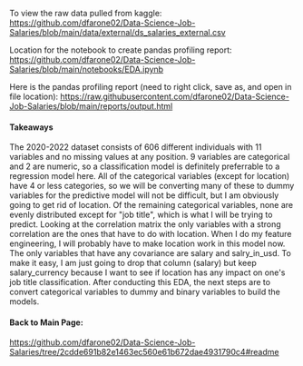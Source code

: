 To view the raw data pulled from kaggle:
https://github.com/dfarone02/Data-Science-Job-Salaries/blob/main/data/external/ds_salaries_external.csv

Location for the notebook to create pandas profiling report:
https://github.com/dfarone02/Data-Science-Job-Salaries/blob/main/notebooks/EDA.ipynb

Here is the pandas profiling report (need to right click, save as, and open in file location):
https://raw.githubusercontent.com/dfarone02/Data-Science-Job-Salaries/blob/main/reports/output.html 

#### Takeaways
The 2020-2022 dataset consists of 606 different individuals with 11 variables and no missing values at any position. 9 variables are categorical and 2 are numeric, so a classification model is definitely preferrable to a regression model here. All of the categorical variables (except for location) have 4 or less categories, so we will be converting many of these to dummy variables for the predictive model will not be difficult, but I am obviously going to get rid of location. Of the remaining categorical variables, none are evenly distributed except for "job title", which is what I will be trying to predict. Looking at the correlation matrix the only variables with a strong correlation are the ones that have to do with location. When I do my feature engineering, I will probably have to make location work in this model now. The only variables that have any covariance are salary and salry_in_usd. To make it easy, I am just going to drop that column (salary) but keep salary_currency because I want to see if location has any impact on one's job title classification. After conducting this EDA, the next steps are to convert categorical variables to dummy and binary variables to build the models.


#### Back to Main Page: <br>
https://github.com/dfarone02/Data-Science-Job-Salaries/tree/2cdde691b82e1463ec560e61b672dae4931790c4#readme
